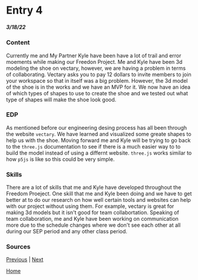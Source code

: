 # Entry 4
##### 3/18/22

### Content
Currently me and My Partner Kyle have been have a lot of trail and error moements while making our Freedon Project. Me and Kyle have been 3d modeling the shoe on vectary,
however, we are having a problem in terms of collaborating. Vectary asks you to pay 12 dollars to invite members to join your workspace so that in itself was a big problem. However, the 3d model of the shoe is in the works and we have an MVP for it. 
We now have an idea of which types of shapes to use to create the shoe and we tested out what type of shapes will make the shoe look good. 

### EDP
As mentioned before our engineering desing process has all been through the website `vectary`. We have learned and visualized some greate shapes to help us with the shoe. 
Moving forward me and Kyle will be trying to go back to the `three.js` documentation to see if there is a much easier way to to build the model instead of using a differnt website. `three.js` works similar to how `p5js` 
is like so this could be very simple. 

### Skills
There are a lot of skills that me and Kyle have developed throughout the Freedom Proeject. One skill that me and Kyle been doing and we have to get better at to do our research on how well certain tools and websites can help with our project without using them. For example, vectary is great for making 3d models but it isn't good for team collabortation. Speaking of team collaboration, me and Kyle have been working on communication more due to the schedule changes where we don't see each
other at all during our SEP period and any other class period. 

### Sources 


[Previous](entry03.md) | [Next](entry05.md)

[Home](../README.md)